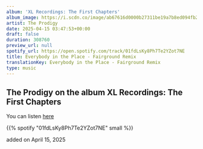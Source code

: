 ```yaml
---
album: 'XL Recordings: The First Chapters'
album_image: https://i.scdn.co/image/ab67616d0000b27311be19a7b8ed094fb23711d7
artist: The Prodigy
date: 2025-04-15 03:47:53+00:00
draft: false
duration: 308760
preview_url: null
spotify_url: https://open.spotify.com/track/01fdLsKy8Ph7Te2YZot7NE
title: Everybody in the Place - Fairground Remix
translationKey: Everybody in the Place - Fairground Remix
type: music
---
```


## The Prodigy on the album XL Recordings: The First Chapters

You can listen [here](https://open.spotify.com/track/01fdLsKy8Ph7Te2YZot7NE)

{{% spotify "01fdLsKy8Ph7Te2YZot7NE" small %}}

added on April 15, 2025